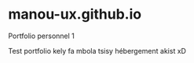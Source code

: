 # manou-ux.github.io
Portfolio personnel 1

Test portfolio kely fa mbola tsisy hébergement akist xD
